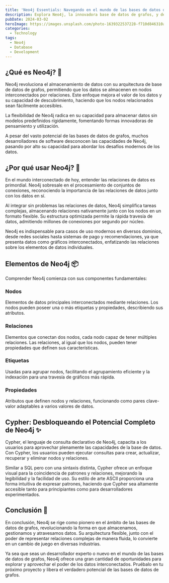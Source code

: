 ```yaml
---
title: 'Neo4j Essentials: Navegando en el mundo de las bases de datos de grafos'
description: Explora Neo4j, la innovadora base de datos de grafos, y desbloquea el poder de los datos interconectados. Desde su arquitectura flexible hasta el transformador lenguaje de consulta Cypher, Neo4j Essentials es una introducción a las bases de datos de grafos.
pubDate: 2024-03-02
heroImage: https://images.unsplash.com/photo-1639322537228-f710d846310a?q=80&w=1932&auto=format&fit=crop&ixlib=rb-4.0.3&ixid=M3wxMjA3fDB8MHxwaG90by1wYWdlfHx8fGVufDB8fHx8fA%3D%3D
categories:
  - Technology
tags:
  - Neo4j
  - Database
  - Development
---
```

## ¿Qué es Neo4j? 🤔

Neo4j revoluciona el almacenamiento de datos con su arquitectura de base de datos de grafos, permitiendo que los datos se almacenen en nodos interconectados por relaciones. Este enfoque mejora el valor de los datos y su capacidad de descubrimiento, haciendo que los nodos relacionados sean fácilmente accesibles.

La flexibilidad de Neo4j radica en su capacidad para almacenar datos sin modelos predefinidos rígidamente, fomentando formas innovadoras de pensamiento y utilización.

A pesar del vasto potencial de las bases de datos de grafos, muchos desarrolladores de software desconocen las capacidades de Neo4j, pasando por alto su capacidad para abordar los desafíos modernos de los datos.

## ¿Por qué usar Neo4j? 🤔

En el mundo interconectado de hoy, entender las relaciones de datos es primordial. Neo4j sobresale en el procesamiento de conjuntos de conexiones, reconociendo la importancia de las relaciones de datos junto con los datos en sí.

Al integrar sin problemas las relaciones de datos, Neo4j simplifica tareas complejas, almacenando relaciones nativamente junto con los nodos en un formato flexible. Su estructura optimizada permite la rápida travesía de datos, admitiendo millones de conexiones por segundo por núcleo.

Neo4j es indispensable para casos de uso modernos en diversos dominios, desde redes sociales hasta sistemas de pago y recomendaciones, ya que presenta datos como gráficos interconectados, enfatizando las relaciones sobre los elementos de datos individuales.

## Elementos de Neo4j 📦

Comprender Neo4j comienza con sus componentes fundamentales:

### Nodos

Elementos de datos principales interconectados mediante relaciones. Los nodos pueden poseer una o más etiquetas y propiedades, describiendo sus atributos.

### Relaciones

Elementos que conectan dos nodos, cada nodo capaz de tener múltiples relaciones. Las relaciones, al igual que los nodos, pueden tener propiedades que definen sus características.

### Etiquetas

Usadas para agrupar nodos, facilitando el agrupamiento eficiente y la indexación para una travesía de gráficos más rápida.

### Propiedades

Atributos que definen nodos y relaciones, funcionando como pares clave-valor adaptables a varios valores de datos.

## Cypher: Desbloqueando el Potencial Completo de Neo4j ✨

Cypher, el lenguaje de consulta declarativo de Neo4j, capacita a los usuarios para aprovechar plenamente las capacidades de la base de datos. Con Cypher, los usuarios pueden ejecutar consultas para crear, actualizar, recuperar y eliminar nodos y relaciones.

Similar a SQL pero con una sintaxis distinta, Cypher ofrece un enfoque visual para la coincidencia de patrones y relaciones, mejorando la legibilidad y la facilidad de uso. Su estilo de arte ASCII proporciona una forma intuitiva de expresar patrones, haciendo que Cypher sea altamente accesible tanto para principiantes como para desarrolladores experimentados.

## Conclusión 👋

En conclusión, Neo4j se rige como pionero en el ámbito de las bases de datos de grafos, revolucionando la forma en que almacenamos, gestionamos y atravesamos datos. Su arquitectura flexible, junto con el poder de representar relaciones complejas de manera fluida, lo convierte en un cambio de juego en diversas industrias. 

Ya sea que seas un desarrollador experto o nuevo en el mundo de las bases de datos de grafos, Neo4j ofrece una gran cantidad de oportunidades para explorar y aprovechar el poder de los datos interconectados. Pruébalo en tu próximo proyecto y libera el verdadero potencial de las bases de datos de grafos.